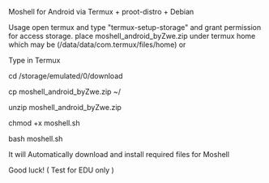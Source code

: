 Moshell for Android via
Termux + proot-distro + Debian 

Usage
open termux and type "termux-setup-storage"
and grant permission for access storage.
place moshell_android_byZwe.zip under termux home
which may be (/data/data/com.termux/files/home)
or 

Type in Termux

cd /storage/emulated/0/download

cp moshell_android_byZwe.zip ~/

unzip moshell_android_byZwe.zip 

chmod +x moshell.sh

bash moshell.sh

It will Automatically download and install required files for Moshell 

Good luck! ( Test for EDU only )
